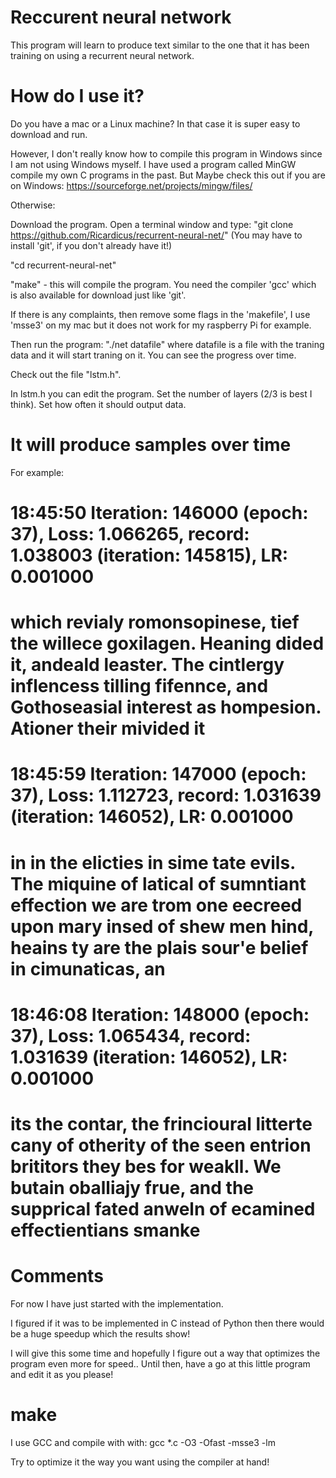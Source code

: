 # Reccurent neural network

This program will learn to produce text similar to the one that
it has been training on using a recurrent neural network. 

# How do I use it? 

Do you have a mac or a Linux machine? 
In that case it is super easy to download and run.

However, I don't really know how to compile this program in Windows since I am not using Windows myself. I have used a program called MinGW  compile my own C programs in the past. But Maybe check this out if you are on Windows: https://sourceforge.net/projects/mingw/files/

Otherwise:

Download the program. 
Open a terminal window and type:
"git clone https://github.com/Ricardicus/recurrent-neural-net/" (You may have to install 'git', if you don't already have it!)

"cd recurrent-neural-net" 

"make" - this will compile the program. You need the compiler 'gcc' which is also available for download just like 'git'. 

If there is any complaints, then remove some flags in the 'makefile', I use 'msse3' on my mac but it does not work for my raspberry Pi for example. 

Then run the program:
"./net datafile" 
where datafile is a file with the traning data and it will start traning on it. You can see the progress 
over time. 

Check out the file "lstm.h".

In lstm.h you can edit the program. 
Set the number of layers (2/3 is best I think). 
Set how often it should output data. 

# It will produce samples over time

For example:

18:45:50 Iteration: 146000 (epoch: 37), Loss: 1.066265, record: 1.038003 (iteration: 145815), LR: 0.001000
=====================================================
 which revialy romonsopinese, tief the willece goxilagen. Heaning dided it, andeald leaster. The cintlergy inflencess tilling fifennce, and Gothoseasial interest as hompesion. Ationer their mivided it
=====================================================
18:45:59 Iteration: 147000 (epoch: 37), Loss: 1.112723, record: 1.031639 (iteration: 146052), LR: 0.001000
=====================================================
 in in the elicties in sime tate evils. The miquine of latical of sumntiant effection we are trom one eecreed upon mary insed of shew men hind, heains ty are the plais sour'e belief in cimunaticas, an
=====================================================
18:46:08 Iteration: 148000 (epoch: 37), Loss: 1.065434, record: 1.031639 (iteration: 146052), LR: 0.001000
=====================================================
 its the contar, the frincioural litterte cany of otherity of the seen entrion brititors they bes for weakll. We butain oballiajy frue, and the supprical fated anweln of ecamined effectientians smanke
=====================================================


# Comments

For now I have just started with the implementation.

I figured if it was to be implemented in C instead of Python then
there would be a huge speedup which the results show!

I will give this some time and hopefully I figure out a way that
optimizes the program even more for speed.. Until then, have a go at this 
little program and edit it as you please! 

# make

I use GCC and compile with with: 
gcc *.c -O3 -Ofast -msse3 -lm

Try to optimize it the way you want using the compiler at hand!
